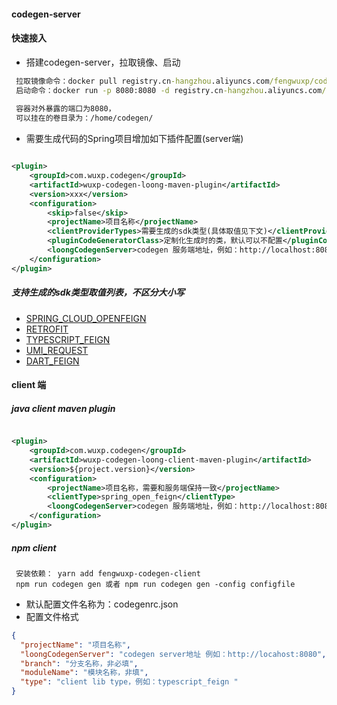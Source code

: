 #### codegen-server

#### 快速接入

- 搭建codegen-server，拉取镜像、启动

```cmd
 拉取镜像命令：docker pull registry.cn-hangzhou.aliyuncs.com/fengwuxp/codegen-server
 启动命令：docker run -p 8080:8080 -d registry.cn-hangzhou.aliyuncs.com/fengwuxp/codegen-server:latest
  
 容器对外暴露的端口为8080，
 可以挂在的卷目录为：/home/codegen/
```

- 需要生成代码的Spring项目增加如下插件配置(server端)

```xml

<plugin>
    <groupId>com.wuxp.codegen</groupId>
    <artifactId>wuxp-codegen-loong-maven-plugin</artifactId>
    <version>xxx</version>
    <configuration>
        <skip>false</skip>
        <projectName>项目名称</projectName>
        <clientProviderTypes>需要生成的sdk类型(具体取值见下文)</clientProviderTypes>
        <pluginCodeGeneratorClass>定制化生成时的类，默认可以不配置</pluginCodeGeneratorClass>
        <loongCodegenServer>codegen 服务端地址，例如：http://localhost:8080</loongCodegenServer>
    </configuration>
</plugin>

```

##### 支持生成的sdk类型取值列表，不区分大小写

- [SPRING_CLOUD_OPENFEIGN](https://github.com/spring-cloud/spring-cloud-openfeign)
- [RETROFIT](https://github.com/square/retrofit)
- [TYPESCRIPT_FEIGN](https://github.com/fengwuxp/fengwuxp-typescript-spring/tree/master/feign)
- [UMI_REQUEST](https://github.com/umijs/umi-request)
- [DART_FEIGN](https://github.com/fengwuxp/fengwuxp_dart_feign)

#### client 端

##### java client maven plugin

```xml

<plugin>
    <groupId>com.wuxp.codegen</groupId>
    <artifactId>wuxp-codegen-loong-client-maven-plugin</artifactId>
    <version>${project.version}</version>
    <configuration>
        <projectName>项目名称，需要和服务端保持一致</projectName>
        <clientType>spring_open_feign</clientType>
        <loongCodegenServer>codegen 服务端地址，例如：http://localhost:8080</loongCodegenServer>
    </configuration>
</plugin>

```

##### npm client

```text
 安装依赖： yarn add fengwuxp-codegen-client
 npm run codegen gen 或者 npm run codegen gen -config configfile

```
- 默认配置文件名称为：codegenrc.json
- 配置文件格式

```json
{
  "projectName": "项目名称",
  "loongCodegenServer": "codegen server地址 例如：http://locahost:8080",
  "branch": "分支名称，非必填",
  "moduleName": "模块名称，非填",
  "type": "client lib type，例如：typescript_feign "
}
```